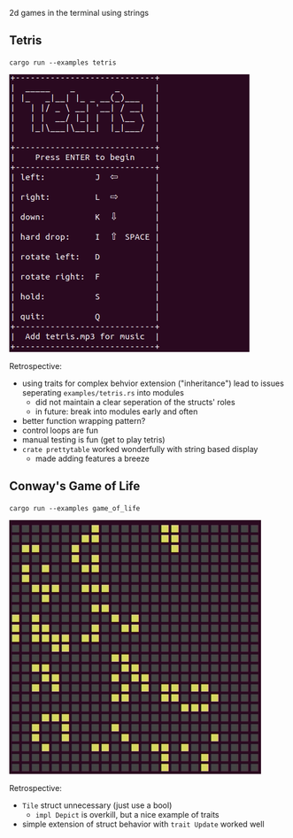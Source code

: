2d games in the terminal using strings

## Tetris
`cargo run --examples tetris`

![](examples/tetris_demo.gif)

Retrospective:
* using traits for complex behvior extension ("inheritance") lead to issues seperating `examples/tetris.rs` into modules
  * did not maintain a clear seperation of the structs' roles
  * in future: break into modules early and often
* better function wrapping pattern?
* control loops are fun
* manual testing is fun (get to play tetris)
* `crate prettytable` worked wonderfully with string based display
  * made adding features a breeze

## Conway's Game of Life
`cargo run --examples game_of_life`

![](examples/game_of_life_demo.gif)

Retrospective:
* `Tile` struct unnecessary (just use a bool)
  * `impl Depict` is overkill, but a nice example of traits
* simple extension of struct behavior with `trait Update` worked well
